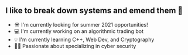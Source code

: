 ## I like to break down systems and emend them 🔐

- ☀️  I'm currently looking for summer 2021 opportunities! 
- 💻  I'm currently working on an algorithmic trading bot
- 💡  I'm currently learning C++, Web Dev, and Cryptography 
- 🐱‍💻 Passionate about specializing in cyber security

